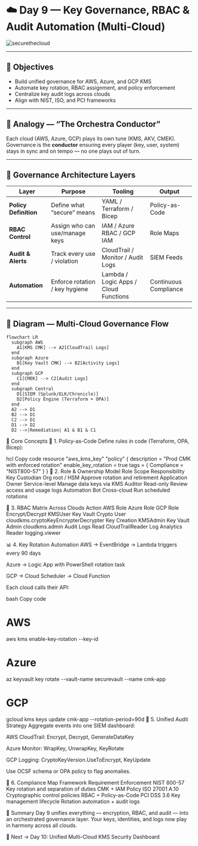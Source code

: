 # ☁️ Day 9 — Key Governance, RBAC & Audit Automation (Multi-Cloud)

![securethecloud](https://github.com/user-attachments/assets/0ce41038-66c2-4146-a1ab-674790ecf941)

---

## 🎯 Objectives
- Build unified governance for AWS, Azure, and GCP KMS
- Automate key rotation, RBAC assignment, and policy enforcement
- Centralize key audit logs across clouds
- Align with NIST, ISO, and PCI frameworks

---

## 🧠 Analogy — “The Orchestra Conductor”
Each cloud (AWS, Azure, GCP) plays its own tune (KMS, AKV, CMEK).  
Governance is the **conductor** ensuring every player (key, user, system) stays in sync and on tempo — no one plays out of turn.

---

## 🧩 Governance Architecture Layers

| Layer | Purpose | Tooling | Output |
|--------|----------|----------|----------|
| **Policy Definition** | Define what “secure” means | YAML / Terraform / Bicep | Policy-as-Code |
| **RBAC Control** | Assign who can use/manage keys | IAM / Azure RBAC / GCP IAM | Role Maps |
| **Audit & Alerts** | Track every use / violation | CloudTrail / Monitor / Audit Logs | SIEM Feeds |
| **Automation** | Enforce rotation / key hygiene | Lambda / Logic Apps / Cloud Functions | Continuous Compliance |

---

## 🧩 Diagram — Multi-Cloud Governance Flow

```mermaid
flowchart LR
  subgraph AWS
    A1[KMS CMK] --> A2[CloudTrail Logs]
  end
  subgraph Azure
    B1[Key Vault CMK] --> B2[Activity Logs]
  end
  subgraph GCP
    C1[CMEK] --> C2[Audit Logs]
  end
  subgraph Central
    D1[SIEM (Splunk/ELK/Chronicle)]
    D2[Policy Engine (Terraform + OPA)]
  end
  A2 --> D1
  B2 --> D1
  C2 --> D1
  D1 --> D2
  D2 -->|Remediation| A1 & B1 & C1
```
🧱 Core Concepts
🔑 1. Policy-as-Code
Define rules in code (Terraform, OPA, Bicep):

hcl
Copy code
resource "aws_kms_key" "policy" {
  description = "Prod CMK with enforced rotation"
  enable_key_rotation = true
  tags = { Compliance = "NIST800-57" }
}
👥 2. Role & Ownership Model
Role	Scope	Responsibility
Key Custodian	Org root / HSM	Approve rotation and retirement
Application Owner	Service-level	Manage data keys via KMS
Auditor	Read-only	Review access and usage logs
Automation Bot	Cross-cloud	Run scheduled rotations

📜 3. RBAC Matrix Across Clouds
Action	AWS Role	Azure Role	GCP Role
Encrypt/Decrypt	KMSUser	Key Vault Crypto User	cloudkms.cryptoKeyEncrypterDecrypter
Key Creation	KMSAdmin	Key Vault Admin	cloudkms.admin
Audit Logs Read	CloudTrailReader	Log Analytics Reader	logging.viewer

📊 4. Key Rotation Automation
AWS → EventBridge → Lambda triggers every 90 days

Azure → Logic App with PowerShell rotation task

GCP → Cloud Scheduler → Cloud Function

Each cloud calls their API:

bash
Copy code
# AWS
aws kms enable-key-rotation --key-id <CMK>

# Azure
az keyvault key rotate --vault-name securevault --name cmk-app

# GCP
gcloud kms keys update cmk-app --rotation-period=90d
🧩 5. Unified Audit Strategy
Aggregate events into one SIEM dashboard:

AWS CloudTrail: Encrypt, Decrypt, GenerateDataKey

Azure Monitor: WrapKey, UnwrapKey, KeyRotate

GCP Logging: CryptoKeyVersion.UseToEncrypt, KeyUpdate

Use OCSF schema or OPA policy to flag anomalies.

🧮 6. Compliance Map
Framework	Requirement	Enforcement
NIST 800-57	Key rotation and separation of duties	CMK + IAM Policy
ISO 27001 A.10	Cryptographic control policies	RBAC + Policy-as-Code
PCI DSS 3.6	Key management lifecycle	Rotation automation + audit logs

🧠 Summary
Day 9 unifies everything — encryption, RBAC, and audit — into an orchestrated governance layer.
Your keys, identities, and logs now play in harmony across all clouds.

🔐 Next → Day 10: Unified Multi-Cloud KMS Security Dashboard
